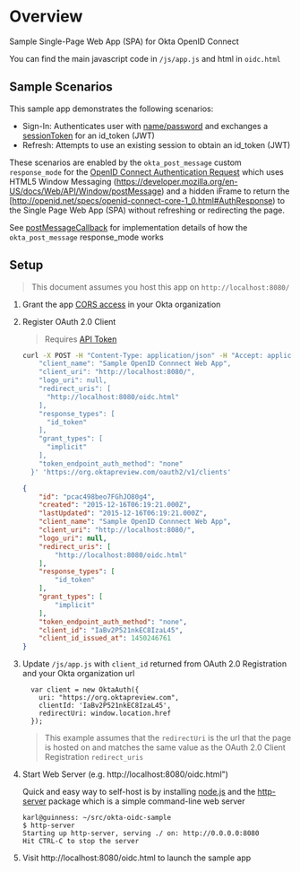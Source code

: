 # Overview

Sample Single-Page Web App (SPA) for Okta OpenID Connect

You can find the main javascript code in `/js/app.js` and html in `oidc.html`

## Sample Scenarios

This sample app demonstrates the following scenarios:

- Sign-In: Authenticates user with [name/password](http://developer.okta.com/docs/api/resources/authn.html#primary-authentication-with-public-application) and exchanges a [sessionToken](http://developer.okta.com/docs/api/resources/authn.html#session-token) for an id_token (JWT)
- Refresh: Attempts to use an existing session to obtain an id_token (JWT)

These scenarios are enabled by the `okta_post_message` custom `response_mode` for the [OpenID Connect Authentication Request](http://openid.net/specs/openid-connect-core-1_0.html#AuthRequest) which uses HTML5 Window Messaging (https://developer.mozilla.org/en-US/docs/Web/API/Window/postMessage) and a hidden iFrame to return the [http://openid.net/specs/openid-connect-core-1_0.html#AuthResponse) to the Single Page Web App (SPA) without refreshing or redirecting the page.

See [postMessageCallback](https://github.com/mcguinness/okta-oidc-sample/blob/master/js/OktaAuthRequireJquery.js#L1118) for implementation details of how the `okta_post_message` response_mode works


## Setup

> This document assumes you host this app on `http://localhost:8080/`

1. Grant the app [CORS access](http://developer.okta.com/docs/api/getting_started/enabling_cors.html) in your Okta organization

2. Register OAuth 2.0 Client

    > Requires [API Token](http://developer.okta.com/docs/api/getting_started/getting_a_token.html)

    ```sh
    curl -X POST -H "Content-Type: application/json" -H "Accept: application/json" -H "Authorization: SSWS XXXXXXXXXXXXXXXXXXXXXXXX" -H "Cache-Control: no-cache" -d '  {
        "client_name": "Sample OpenID Connnect Web App",
        "client_uri": "http://localhost:8080/",
        "logo_uri": null,
        "redirect_uris": [
          "http://localhost:8080/oidc.html"
        ],
        "response_types": [
          "id_token"
        ],
        "grant_types": [
          "implicit"
        ],
        "token_endpoint_auth_method": "none"
      }' 'https://org.oktapreview.com/oauth2/v1/clients'
    ```
    
    ```json
    {
        "id": "pcac498beo7FGhJO80g4",
        "created": "2015-12-16T06:19:21.000Z",
        "lastUpdated": "2015-12-16T06:19:21.000Z",
        "client_name": "Sample OpenID Connnect Web App",
        "client_uri": "http://localhost:8080/",
        "logo_uri": null,
        "redirect_uris": [
            "http://localhost:8080/oidc.html"
        ],
        "response_types": [
            "id_token"
        ],
        "grant_types": [
            "implicit"
        ],
        "token_endpoint_auth_method": "none",
        "client_id": "IaBv2P521nkEC8IzaL45",
        "client_id_issued_at": 1450246761
    }
    ```

3. Update `/js/app.js` with `client_id` returned from OAuth 2.0 Registration and your Okta organization url

    ```
      var client = new OktaAuth({
        uri: "https://org.oktapreview.com",
        clientId: 'IaBv2P521nkEC8IzaL45',
        redirectUri: window.location.href
      });
    ```
    
    > This example assumes that the `redirectUri` is the url that the page is hosted on and matches the same value as the OAuth 2.0 Client Registration `redirect_uris`

4. Start Web Server (e.g. http://localhost:8080/oidc.html")

    Quick and easy way to self-host is by installing [node.js](https://nodejs.org/en/download/) and the [http-server](https://www.npmjs.com/package/http-server) package which is a simple command-line web server
    
    ```
    karl@guinness: ~/src/okta-oidc-sample
    $ http-server
    Starting up http-server, serving ./ on: http://0.0.0.0:8080
    Hit CTRL-C to stop the server
    ```

5. Visit http://localhost:8080/oidc.html to launch the sample app
